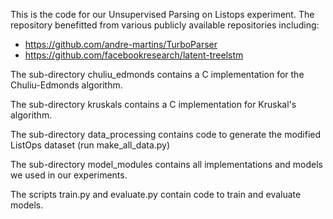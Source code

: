This is the code for our Unsupervised Parsing on Listops experiment.
The repository benefitted from various publicly available repositories
including:
- https://github.com/andre-martins/TurboParser
- https://github.com/facebookresearch/latent-treelstm

The sub-directory chuliu_edmonds contains a C implementation for the
Chuliu-Edmonds algorithm.

The sub-directory kruskals contains a C implementation for Kruskal's algorithm.

The sub-directory data_processing contains code to generate the modified
ListOps dataset (run make_all_data.py)

The sub-directory model_modules contains all implementations and models we
used in our experiments.

The scripts train.py and evaluate.py contain code to train and evaluate models. 
